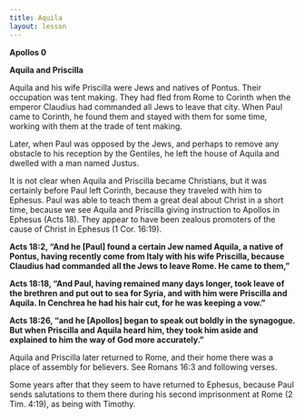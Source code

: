 ```yaml
---
title: Aquila
layout: lesson
---
```



**Apollos 0**

**Aquila and Priscilla**

Aquila and his wife Priscilla were Jews and natives of Pontus. Their
occupation was tent making. They had fled from Rome to Corinth when the
emperor Claudius had commanded all Jews to leave that city. When Paul
came to Corinth, he found them and stayed with them for some time,
working with them at the trade of tent making.

Later, when Paul was opposed by the Jews, and perhaps to remove any
obstacle to his reception by the Gentiles, he left the house of Aquila
and dwelled with a man named Justus.

It is not clear when Aquila and Priscilla became Christians, but it was
certainly before Paul left Corinth, because they traveled with him to
Ephesus. Paul was able to teach them a great deal about Christ in a
short time, because we see Aquila and Priscilla giving instruction to
Apollos in Ephesus (Acts 18). They appear to have been zealous promoters
of the cause of Christ in Ephesus (1 Cor. 16:19).

**Acts 18:2, “And he [Paul] found a certain Jew named Aquila, a native
of Pontus, having recently come from Italy with his wife Priscilla,
because Claudius had commanded all the Jews to leave Rome. He came to
them,”**

**Acts 18:18, “And Paul, having remained many days longer, took leave of
the brethren and put out to sea for Syria, and with him were Priscilla
and Aquila. In Cenchrea he had his hair cut, for he was keeping a
vow.”**

**Acts 18:26, “and he [Apollos] began to speak out boldly in the
synagogue. But when Priscilla and Aquila heard him, they took him aside
and explained to him the way of God more accurately.”**

Aquila and Priscilla later returned to Rome, and their home there was a
place of assembly for believers. See Romans 16:3 and following verses.

Some years after that they seem to have returned to Ephesus, because
Paul sends salutations to them there during his second imprisonment at
Rome (2 Tim. 4:19), as being with Timothy.


